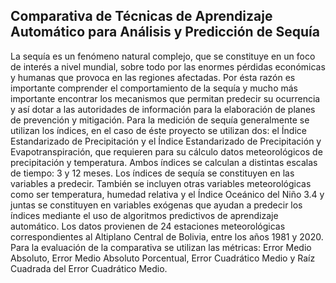 ## Comparativa de Técnicas de Aprendizaje Automático para Análisis y Predicción de Sequía
La sequía es un fenómeno natural complejo, que se constituye en un foco de interés a nivel mundial, sobre todo por las enormes pérdidas económicas y humanas que provoca en las regiones afectadas. Por ésta razón es importante comprender el comportamiento de la sequía y mucho más importante encontrar los mecanismos que permitan predecir su ocurrencia y así dotar a las autoridades de información para la elaboración de planes de prevención y mitigación. Para la medición de sequía generalmente se utilizan los índices, en el caso de éste proyecto se utilizan dos: el Índice Estandarizado de Precipitación y el Índice Estandarizado de Precipitación y Evapotranspiración, que requieren para su cálculo datos meteorológicos de precipitación y temperatura.  Ambos índices se calculan a distintas escalas de tiempo:  3  y 12 meses. Los índices de sequía se constituyen en las variables a predecir. También se incluyen otras variables meteorológicas como ser temperatura, humedad relativa y el Índice Oceánico del Niño 3.4 y juntas se constituyen en variables exógenas que ayudan a predecir los índices mediante el uso de algoritmos predictivos de aprendizaje automático. Los datos provienen de 24 estaciones meteorológicas correspondientes al Altiplano Central de Bolivia, entre los años 1981 y 2020. Para la evaluación de la comparativa se utilizan las métricas:  Error Medio Absoluto, Error Medio Absoluto Porcentual, Error Cuadrático Medio y Raíz Cuadrada del Error Cuadrático Medio. 
